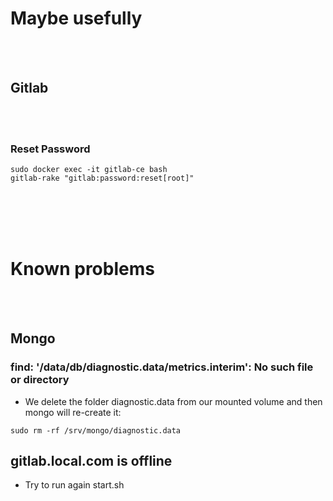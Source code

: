 # Maybe usefully

<br><br>

## Gitlab

<br><br>

### Reset Password
```
sudo docker exec -it gitlab-ce bash
gitlab-rake "gitlab:password:reset[root]"
```

<br><br>
<br><br>


# Known problems

<br><br>

## Mongo

### find: '/data/db/diagnostic.data/metrics.interim': No such file or directory
- We delete the folder diagnostic.data from our mounted volume and then mongo will re-create it:
```
sudo rm -rf /srv/mongo/diagnostic.data
```


## gitlab.local.com is offline
- Try to run again start.sh